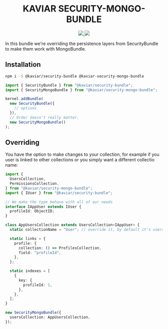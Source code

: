 <h1 align="center">KAVIAR SECURITY-MONGO-BUNDLE</h1>

<p align="center">
  <a href="https://travis-ci.org/kaviarjs/security-mongo-bundle">
    <img src="https://api.travis-ci.org/kaviarjs/security-mongo-bundle.svg?branch=master" />
  </a>
  <a href="https://coveralls.io/github/kaviarjs/security-mongo-bundle?branch=master">
    <img src="https://coveralls.io/repos/github/kaviarjs/security-mongo-bundle/badge.svg?branch=master" />
  </a>
</p>

In this bundle we're overriding the persistence layers from SecurityBundle to make them work with MongoBundle.

## Installation

```bash
npm i -S @kaviar/security-bundle @kaviar-security-mongo-bundle
```

```js
import { SecurityBundle } from "@kaviar/security-bundle";
import { SecurityMongoBundle } from "@kaviar/security-mongo-bundle";

kernel.addBundle(
  new SecurityBundle({
    // options
  }),
  // Order doesn't really matter.
  new SecurityMongoBundle()
);
```

## Overriding

You have the option to make changes to your collection, for example if you user is linked to other collections or you simply want a different collectio name:

```typescript
import {
  UsersCollection,
  PermissionsCollection,
} from "@kaviar/security-mongo-bundle";
import { IUser } from "@kaviar/security-bundle";

// We make the type behave with all of our needs
interface IAppUser extends IUser {
  profileId: ObjectID;
}

class AppUsersCollection extends UsersCollection<IAppUser> {
  static collectionName = "User"; // override it, by default it's users

  static links = {
    profile: {
      collection: () => ProfilesCollection,
      field: "profileId",
    },
  };

  static indexes = [
    {
      key: {
        profileId: 1,
      },
    },
  ];
}
```

```typescript
new SecurityMongoBundle({
  usersCollection: AppUsersCollection,
});
```
